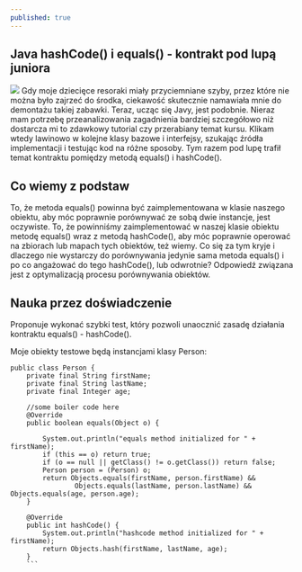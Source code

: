 ```yaml
---
published: true
---
```

## Java hashCode() i equals() - kontrakt pod lupą juniora
![]({{site.baseurl}}/images/mala-czerwona-zabawka-samochodowa-dla-dziecka-bawiacego-sie-z-nia-dziecka.jpg)
Gdy moje dziecięce resoraki miały przyciemniane szyby, przez które nie można było zajrzeć do środka, ciekawość skutecznie namawiała mnie do demontażu takiej zabawki. Teraz, ucząc się Javy, jest podobnie. Nieraz mam potrzebę przeanalizowania zagadnienia bardziej szczegółowo niż dostarcza mi to zdawkowy tutorial czy przerabiany temat kursu. Klikam wtedy lawinowo w kolejne klasy bazowe i interfejsy, szukając źródła implementacji i testując kod na różne sposoby. Tym razem pod lupę trafił temat kontraktu pomiędzy metodą equals() i hashCode(). 

## Co wiemy z podstaw
To, że metoda equals() powinna być zaimplementowana w klasie naszego obiektu, aby móc poprawnie porównywać ze sobą dwie instancje, jest oczywiste. To, że powinniśmy zaimplementować w naszej klasie obiektu metodę equals() wraz z metodą hashCode(), aby móc poprawnie operować na zbiorach lub mapach tych obiektów, też wiemy. Co się za tym kryje i dlaczego nie wystarczy do porównywania jedynie sama metoda equals() i po co angażować do tego hashCode(), lub odwrotnie? Odpowiedź związana jest z optymalizacją procesu porównywania obiektów.

## Nauka przez doświadczenie
Proponuje wykonać szybki test, który pozwoli unaocznić zasadę działania kontraktu equals() - hashCode().

Moje obiekty testowe będą instancjami klasy Person:
```
public class Person {
    private final String firstName;
    private final String lastName;
    private final Integer age;

    //some boiler code here
    @Override
    public boolean equals(Object o) {

        System.out.println("equals method initialized for " + firstName);
        if (this == o) return true;
        if (o == null || getClass() != o.getClass()) return false;
        Person person = (Person) o;
        return Objects.equals(firstName, person.firstName) &&
                Objects.equals(lastName, person.lastName) && Objects.equals(age, person.age);
    }

    @Override
    public int hashCode() {
        System.out.println("hashcode method initialized for " + firstName);
        return Objects.hash(firstName, lastName, age);
    }
    ```
